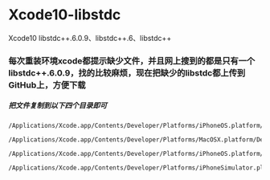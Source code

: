 # Xcode10-libstdc
Xcode10 libstdc++.6.0.9、libstdc++.6、libstdc++

### 每次重装环境xcode都提示缺少文件，并且网上搜到的都是只有一个libstdc++.6.0.9，找的比较麻烦，现在把缺少的libstdc都上传到GitHub上，方便下载

##### 把文件复制到以下四个目录即可

```
/Applications/Xcode.app/Contents/Developer/Platforms/iPhoneOS.platform/Developer/Library/CoreSimulator/Profiles/Runtimes/iOS.simruntime/Contents/Resources/RuntimeRoot/usr/lib/

/Applications/Xcode.app/Contents/Developer/Platforms/MacOSX.platform/Developer/SDKs/MacOSX.sdk/usr/lib/

/Applications/Xcode.app/Contents/Developer/Platforms/iPhoneOS.platform/Developer/SDKs/iPhoneOS.sdk/usr/lib/

/Applications/Xcode.app/Contents/Developer/Platforms/iPhoneSimulator.platform/Developer/SDKs/iPhoneSimulator.sdk/usr/lib/
```
